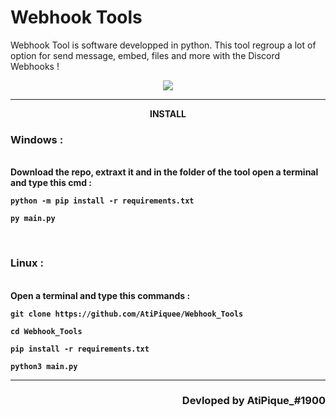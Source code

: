# Webhook Tools

Webhook Tool is software developped in python. This tool regroup a lot of option for send message, embed, files and more with the Discord Webhooks ! 

<p align="center"><img src="https://zupimages.net/up/21/29/fmnt.png"></p>

-----

<p align="center"><strong>INSTALL</stron></p>

<h3>Windows : </h3>

<p><br>Download the repo, extraxt it and in the folder of the tool open a terminal and type this cmd :</p>

```python -m pip install -r requirements.txt```

```py main.py```

<br><h3>Linux : </h3>

<p><br>Open a terminal and type this commands : </p>

```git clone https://github.com/AtiPiquee/Webhook_Tools```

```cd Webhook_Tools```

```pip install -r requirements.txt```

```python3 main.py```

-----

<h3 align="right">Devloped by AtiPique_#1900</h3>
